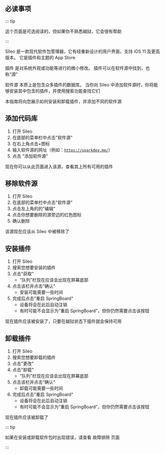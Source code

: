 ## 必读事项

::: tip

这个页面是可选阅读的，但如果你不熟悉越狱，它会很有帮助

:::

Sileo 是一款现代软件包管理器，它有经重新设计的用户界面，支持 iOS 11 及更高版本。 它是插件和主题的 App Store

<p><router-link to="/faq/#what-are-tweaks">插件</router-link> 是对系统外观或功能等进行的微小修改。 插件可以在软件源中找到，也称“源”</p>

<p><router-link to="/faq/#what-s-a-repo">软件源</router-link> 本质上是包含众多插件的数据库。 当你向 Sileo 中添加软件源时，你将能够安装其中包含的插件，并使用搜索功能查找它们</p>

本指南将向您展示如何安装和卸载插件，并添加不同的软件源

## 添加代码库

1. 打开 Sileo
1. 在底部的菜单栏中点击"软件源"
1. 在右上角点击+图标
1. 输入软件源的网址（例如：[`https://sparkdev.me/`](https://sparkdev.me/)）
1. 点击 "添加软件源"

现在你可以从此页面进入该源，查看其上所有可用的插件

## 移除软件源

1. 打开 Sileo
1. 在底部的菜单栏中点击"软件源"
1. 点击左上角的的"编辑"
1. 点击你想要删除的源旁边的红色图标
1. 确认删除

该源现在应该从 Sileo 中被移除了

## 安装插件

1. 打开 Sileo
1. 搜索您想要安装的插件
1. 点击"获取"
    - “队列”栏现在应该会出现在屏幕底部
1. 点击该栏并点击“确认”
    - 安装可能需要一些时间
1. 完成后点击<router-link to="/faq/#what-is-respringing">"重启 SpringBoard</router-link>"
    - 设备将会在此后自动注销
    - 有时可能不会显示为“重启 SpringBoard”，但你仍然需要点击该按钮

现在插件应该被安装了，只要在越狱状态下插件就会保持可用

## 卸载插件

1. 打开 Sileo
1. 搜索您想要卸载的插件
1. 点击"更改"
1. 点击"卸载"
    - “队列”栏现在应该会出现在屏幕底部
1. 点击该栏并点击“确认”
    - 卸载可能需要一些时间
1. 完成后点击<router-link to="/faq/#what-is-respringing">"重启 SpringBoard</router-link>"
    - 设备将会在此后自动注销
    - 有时可能不会显示为“重启 SpringBoard”，但你仍然需要点击该按钮

现在插件应该被卸载了

::: tip

如果在安装或卸载软件包时出现错误，请查看 <router-link to="/troubleshooting/#fixing-package-installation-errors-on-sileo">故障排除</router-link> 页面

:::

